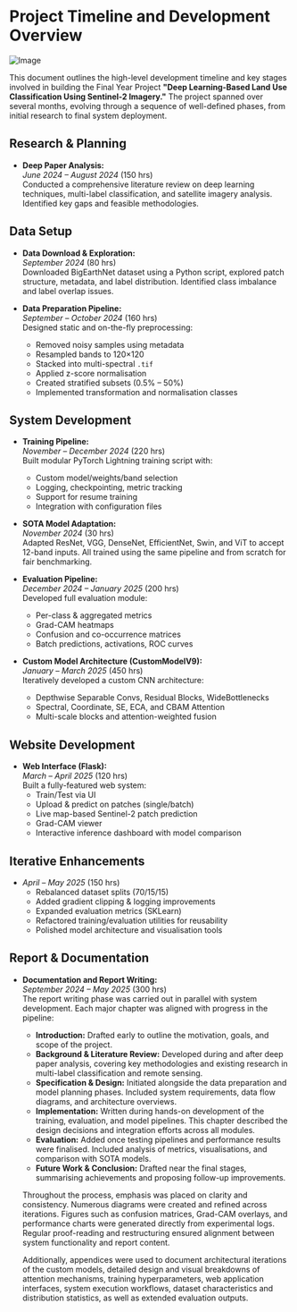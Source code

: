 # Project Timeline and Development Overview
![Image](https://github.com/user-attachments/assets/1f876d6f-ef78-4eae-a43a-e5b9793f91de)

This document outlines the high-level development timeline and key stages involved in building the Final Year Project **"Deep Learning-Based Land Use Classification Using Sentinel-2 Imagery."** The project spanned over several months, evolving through a sequence of well-defined phases, from initial research to final system deployment.

## Research & Planning
- **Deep Paper Analysis:**  
  *June 2024 – August 2024* (150 hrs)  
  Conducted a comprehensive literature review on deep learning techniques, multi-label classification, and satellite imagery analysis. Identified key gaps and feasible methodologies.

## Data Setup
- **Data Download & Exploration:**  
  *September 2024* (80 hrs)  
  Downloaded BigEarthNet dataset using a Python script, explored patch structure, metadata, and label distribution. Identified class imbalance and label overlap issues.

- **Data Preparation Pipeline:**  
  *September – October 2024* (160 hrs)  
  Designed static and on-the-fly preprocessing:  
  - Removed noisy samples using metadata  
  - Resampled bands to 120×120  
  - Stacked into multi-spectral `.tif`  
  - Applied z-score normalisation  
  - Created stratified subsets (0.5% – 50%)  
  - Implemented transformation and normalisation classes

## System Development
- **Training Pipeline:**  
  *November – December 2024* (220 hrs)  
  Built modular PyTorch Lightning training script with:
  - Custom model/weights/band selection
  - Logging, checkpointing, metric tracking
  - Support for resume training
  - Integration with configuration files

- **SOTA Model Adaptation:**  
  *November 2024* (30 hrs)  
  Adapted ResNet, VGG, DenseNet, EfficientNet, Swin, and ViT to accept 12-band inputs. All trained using the same pipeline and from scratch for fair benchmarking.

- **Evaluation Pipeline:**  
  *December 2024 – January 2025* (200 hrs)  
  Developed full evaluation module:
  - Per-class & aggregated metrics 
  - Grad-CAM heatmaps
  - Confusion and co-occurrence matrices
  - Batch predictions, activations, ROC curves

- **Custom Model Architecture (CustomModelV9):**  
  *January – March 2025* (450 hrs)  
  Iteratively developed a custom CNN architecture:
  - Depthwise Separable Convs, Residual Blocks, WideBottlenecks  
  - Spectral, Coordinate, SE, ECA, and CBAM Attention  
  - Multi-scale blocks and attention-weighted fusion  

## Website Development
- **Web Interface (Flask):**  
  *March – April 2025* (120 hrs)  
  Built a fully-featured web system:
  - Train/Test via UI  
  - Upload & predict on patches (single/batch)  
  - Live map-based Sentinel-2 patch prediction  
  - Grad-CAM viewer  
  - Interactive inference dashboard with model comparison

## Iterative Enhancements
- *April – May 2025* (150 hrs)  
  - Rebalanced dataset splits (70/15/15)  
  - Added gradient clipping & logging improvements  
  - Expanded evaluation metrics (SKLearn)  
  - Refactored training/evaluation utilities for reusability  
  - Polished model architecture and visualisation tools

## Report & Documentation
- **Documentation and Report Writing:**  
  *September 2024 – May 2025* (300 hrs)  
  The report writing phase was carried out in parallel with system development. Each major chapter was aligned with progress in the pipeline:

  - **Introduction:** Drafted early to outline the motivation, goals, and scope of the project.
  - **Background & Literature Review:** Developed during and after deep paper analysis, covering key methodologies and existing research in multi-label classification and remote sensing.
  - **Specification & Design:** Initiated alongside the data preparation and model planning phases. Included system requirements, data flow diagrams, and architecture overviews.
  - **Implementation:** Written during hands-on development of the training, evaluation, and model pipelines. This chapter described the design decisions and integration efforts across all modules.
  - **Evaluation:** Added once testing pipelines and performance results were finalised. Included analysis of metrics, visualisations, and comparison with SOTA models.
  - **Future Work & Conclusion:** Drafted near the final stages, summarising achievements and proposing follow-up improvements.

  Throughout the process, emphasis was placed on clarity and consistency. Numerous diagrams were created and refined across iterations. Figures such as confusion matrices, Grad-CAM overlays, and performance charts were generated directly from experimental logs. Regular proof-reading and restructuring ensured alignment between system functionality and report content.

  Additionally, appendices were used to document architectural iterations of the custom models, detailed design and visual breakdowns of attention mechanisms, training hyperparameters, web application interfaces, system execution workflows, dataset characteristics and distribution statistics, as well as extended evaluation outputs.








